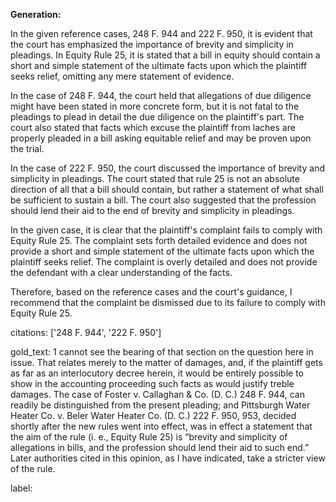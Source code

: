 **Generation:**



In the given reference cases, 248 F. 944 and 222 F. 950, it is evident that the court has emphasized the importance of brevity and simplicity in pleadings. In Equity Rule 25, it is stated that a bill in equity should contain a short and simple statement of the ultimate facts upon which the plaintiff seeks relief, omitting any mere statement of evidence.

In the case of 248 F. 944, the court held that allegations of due diligence might have been stated in more concrete form, but it is not fatal to the pleadings to plead in detail the due diligence on the plaintiff's part. The court also stated that facts which excuse the plaintiff from laches are properly pleaded in a bill asking equitable relief and may be proven upon the trial.

In the case of 222 F. 950, the court discussed the importance of brevity and simplicity in pleadings. The court stated that rule 25 is not an absolute direction of all that a bill should contain, but rather a statement of what shall be sufficient to sustain a bill. The court also suggested that the profession should lend their aid to the end of brevity and simplicity in pleadings.

In the given case, it is clear that the plaintiff's complaint fails to comply with Equity Rule 25. The complaint sets forth detailed evidence and does not provide a short and simple statement of the ultimate facts upon which the plaintiff seeks relief. The complaint is overly detailed and does not provide the defendant with a clear understanding of the facts.

Therefore, based on the reference cases and the court's guidance, I recommend that the complaint be dismissed due to its failure to comply with Equity Rule 25.



citations: ['248 F. 944', '222 F. 950']

gold_text: 1 cannot see the bearing of that section on the question here in issue. That relates merely to the matter of damages, and, if the plaintiff gets as far as an interlocutory decree herein, it would be entirely possible to show in the accounting proceeding such facts as would justify treble damages. The case of Foster v. Callaghan & Co. (D. C.) 248 F. 944, can readily be distinguished from the present pleading; and Pittsburgh Water Heater Co. v. Beler Water Heater Co. (D. C.) 222 F. 950, 953, decided shortly after the new rules went into effect, was in effect a statement that the aim of the rule (i. e., Equity Rule 25) is “brevity and simplicity of allegations in bills, and the profession should lend their aid to such end.” Later authorities cited in this opinion, as I have indicated, take a stricter view of the rule.

label: 